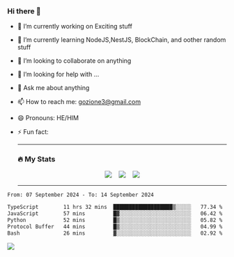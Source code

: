 ### Hi there 👋

<!--
**charlieScript/charlieScript** is a ✨ _special_ ✨ repository because its `README.md` (this file) appears on your GitHub profile.

Here are some ideas to get you started: -->

- 🔭 I’m currently working on Exciting stuff
- 🌱 I’m currently learning NodeJS,NestJS, BlockChain, and oother random stuff
- 👯 I’m looking to collaborate on anything
- 🤔 I’m looking for help with ...
- 💬 Ask me about anything
- 📫 How to reach me: gozione3@gmail.com
- 😄 Pronouns: HE/HIM
- ⚡ Fun fact:


  ---

  ### :fire: My Stats

  <div id="stats" align="center">
  <img src="http://github-readme-streak-stats.herokuapp.com?user=charlieScript&theme=dark&date_format=M%20j%5B%2C%20Y%5D" />&nbsp;&nbsp;&nbsp;
  <img src="https://github-readme-stats.vercel.app/api/top-langs/?username=charlieScript&layout=compact&theme=vision-friendly-dark"/>&nbsp;&nbsp;&nbsp;
  <img src="https://github-readme-stats.vercel.app/api?username=charlieScript&show_icons=true&theme=radical"/>
  </div>

  ---



<!--START_SECTION:waka-->

```txt
From: 07 September 2024 - To: 14 September 2024

TypeScript        11 hrs 32 mins  ███████████████████▒░░░░░   77.34 %
JavaScript        57 mins         █▓░░░░░░░░░░░░░░░░░░░░░░░   06.42 %
Python            52 mins         █▒░░░░░░░░░░░░░░░░░░░░░░░   05.82 %
Protocol Buffer   44 mins         █▒░░░░░░░░░░░░░░░░░░░░░░░   04.99 %
Bash              26 mins         ▓░░░░░░░░░░░░░░░░░░░░░░░░   02.92 %
```

<!--END_SECTION:waka-->
![](https://komarev.com/ghpvc/?username=charlieScript)
